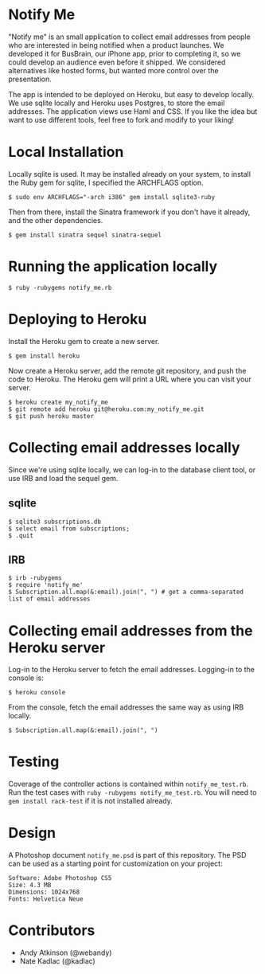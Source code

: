Notify Me
=========
"Notify me" is an small application to collect email addresses from people who are interested in being notified when a product launches. We developed it for BusBrain, our iPhone app, prior to completing it, so we could develop an audience even before it shipped. We considered alternatives like hosted forms, but wanted more control over the presentation.

The app is intended to be deployed on Heroku, but easy to develop locally. We use sqlite locally and Heroku uses Postgres, to store the email addresses. The application views use Haml and CSS. If you like the idea but want to use different tools, feel free to fork and modify to your liking!

Local Installation
==================
Locally sqlite is used. It may be installed already on your system, to install the Ruby gem for sqlite, I specified the ARCHFLAGS option.

    $ sudo env ARCHFLAGS="-arch i386" gem install sqlite3-ruby

Then from there, install the Sinatra framework if you don't have it already, and the other dependencies.

    $ gem install sinatra sequel sinatra-sequel
 
Running the application locally
===============================

    $ ruby -rubygems notify_me.rb

Deploying to Heroku
===================
Install the Heroku gem to create a new server.

    $ gem install heroku

Now create a Heroku server, add the remote git repository, and push the code to Heroku. The Heroku gem will print a URL where you can visit your server.

    $ heroku create my_notify_me
    $ git remote add heroku git@heroku.com:my_notify_me.git
    $ git push heroku master

Collecting email addresses locally
=================================
Since we're using sqlite locally, we can log-in to the database client tool, or use IRB and load the sequel gem.

 sqlite
 ------
    $ sqlite3 subscriptions.db
    $ select email from subscriptions;
    $ .quit

 IRB
 ---
    $ irb -rubygems
    $ require 'notify_me'
    $ Subscription.all.map(&:email).join(", ") # get a comma-separated list of email addresses

Collecting email addresses from the Heroku server
=================================================
Log-in to the Heroku server to fetch the email addresses. Logging-in to the console is:
    
    $ heroku console

From the console, fetch the email addresses the same way as using IRB locally.

    $ Subscription.all.map(&:email).join(", ")

Testing
=======
Coverage of the controller actions is contained within `notify_me_test.rb`. Run the test cases with `ruby -rubygems notify_me_test.rb`. You will need to `gem install rack-test` if it is not installed already.


Design 
======
A Photoshop document `notify_me.psd` is part of this repository. The PSD can be used as a starting point for customization on your project:

    Software: Adobe Photoshop CS5
    Size: 4.3 MB
    Dimensions: 1024x768
    Fonts: Helvetica Neue

Contributors
============

 - Andy Atkinson (@webandy)
 - Nate Kadlac (@kadlac)